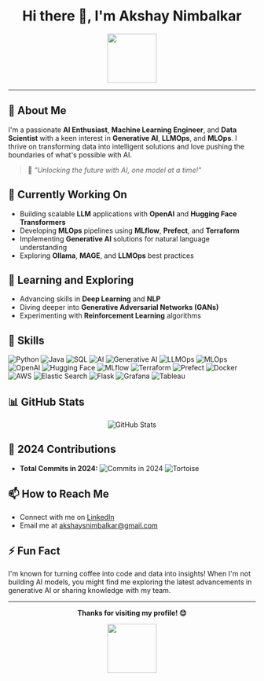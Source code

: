 <h1 align="center">Hi there 🐢, I'm Akshay Nimbalkar</h1>

<p align="center">
  <img src="https://media.giphy.com/media/13borq7Zo2kulO/giphy.gif" width="100"/>
</p>

---

## 🌟 About Me

I'm a passionate **AI Enthusiast**, **Machine Learning Engineer**, and **Data Scientist** with a keen interest in **Generative AI**, **LLMOps**, and **MLOps**. I thrive on transforming data into intelligent solutions and love pushing the boundaries of what's possible with AI.

> 🚀 *"Unlocking the future with AI, one model at a time!"*

## 🔭 Currently Working On

- Building scalable **LLM** applications with **OpenAI** and **Hugging Face Transformers**
- Developing **MLOps** pipelines using **MLflow**, **Prefect**, and **Terraform**
- Implementing **Generative AI** solutions for natural language understanding
- Exploring **Ollama**, **MAGE**, and **LLMOps** best practices

## 🌱 Learning and Exploring

- Advancing skills in **Deep Learning** and **NLP**
- Diving deeper into **Generative Adversarial Networks (GANs)**
- Experimenting with **Reinforcement Learning** algorithms

## 💼 Skills

<p align="left">
  <!-- Programming Languages -->
  <img src="https://img.shields.io/badge/Python-3776AB?style=flat&logo=python&logoColor=white" alt="Python"/>
  <img src="https://img.shields.io/badge/Java-007396?style=flat&logo=java&logoColor=white" alt="Java"/>
  <img src="https://img.shields.io/badge/SQL-4479A1?style=flat&logo=postgresql&logoColor=white" alt="SQL"/>
  <!-- AI & Machine Learning -->
  <img src="https://img.shields.io/badge/AI-8E44AD?style=flat&logo=artificial-intelligence&logoColor=white" alt="AI"/>
  <img src="https://img.shields.io/badge/Generative%20AI-FF6F00?style=flat&logo=artstation&logoColor=white" alt="Generative AI"/>
  <img src="https://img.shields.io/badge/LLMOps-2C3E50?style=flat&logo=opsgenie&logoColor=white" alt="LLMOps"/>
  <img src="https://img.shields.io/badge/MLOps-000000?style=flat&logo=github-actions&logoColor=white" alt="MLOps"/>
  <!-- Tools & Technologies -->
  <img src="https://img.shields.io/badge/OpenAI-412991?style=flat&logo=openai&logoColor=white" alt="OpenAI"/>
  <img src="https://img.shields.io/badge/Hugging%20Face-FFCA28?style=flat&logo=hugging-face&logoColor=white" alt="Hugging Face"/>
  <img src="https://img.shields.io/badge/MLflow-0194E2?style=flat&logo=numpy&logoColor=white" alt="MLflow"/>
  <img src="https://img.shields.io/badge/Terraform-623CE4?style=flat&logo=terraform&logoColor=white" alt="Terraform"/>
  <img src="https://img.shields.io/badge/Prefect-212121?style=flat&logo=prefect&logoColor=white" alt="Prefect"/>
  <img src="https://img.shields.io/badge/Docker-2496ED?style=flat&logo=docker&logoColor=white" alt="Docker"/>
  <img src="https://img.shields.io/badge/AWS-232F3E?style=flat&logo=amazon-aws&logoColor=white" alt="AWS"/>
  <img src="https://img.shields.io/badge/Elastic%20Search-005571?style=flat&logo=elasticsearch&logoColor=white" alt="Elastic Search"/>
  <img src="https://img.shields.io/badge/Flask-000000?style=flat&logo=flask&logoColor=white" alt="Flask"/>
  <img src="https://img.shields.io/badge/Grafana-F46800?style=flat&logo=grafana&logoColor=white" alt="Grafana"/>
  <img src="https://img.shields.io/badge/Tableau-E97627?style=flat&logo=tableau&logoColor=white" alt="Tableau"/>
  <!-- Add more badges as needed -->
</p>

## 📊 GitHub Stats

<p align="center">
  <!-- GitHub Stats -->
  <img src="https://github-readme-stats.vercel.app/api?username=akshay-nimbalkar&show_icons=true&theme=radical" alt="GitHub Stats"/>
</p>

## 🚀 2024 Contributions

- **Total Commits in 2024:** ![Commits in 2024](https://img.shields.io/badge/Commits%20in%202024-1-blue) ![Tortoise](https://media.giphy.com/media/13borq7Zo2kulO/giphy.gif)

## 📫 How to Reach Me

- Connect with me on [LinkedIn](https://www.linkedin.com/in/akshay-nimbalkar-423b6491)
- Email me at [akshaysnimbalkar@gmail.com](mailto:akshaysnimbalkar@gmail.com)

## ⚡ Fun Fact

I'm known for turning coffee into code and data into insights! When I'm not building AI models, you might find me exploring the latest advancements in generative AI or sharing knowledge with my team.

---

<p align="center">
  <strong>Thanks for visiting my profile! 😊</strong>
</p>

<p align="center">
  <img src="https://media.giphy.com/media/13borq7Zo2kulO/giphy.gif" width="100"/>
</p>
